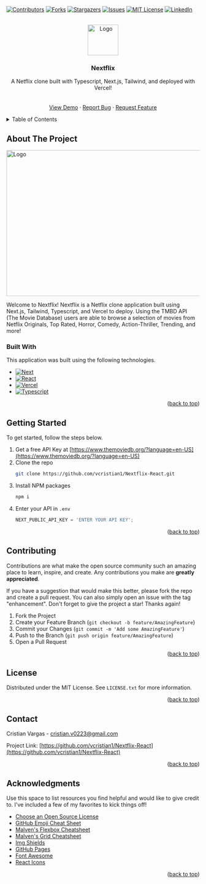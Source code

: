 <!-- Improved compatibility of back to top link: See: https://github.com/othneildrew/Best-README-Template/pull/73 -->
<a name="readme-top"></a>
<!--
*** Thanks for checking out the Best-README-Template. If you have a suggestion
*** that would make this better, please fork the repo and create a pull request
*** or simply open an issue with the tag "enhancement".
*** Don't forget to give the project a star!
*** Thanks again! Now go create something AMAZING! :D
-->



<!-- PROJECT SHIELDS -->
<!--
*** I'm using markdown "reference style" links for readability.
*** Reference links are enclosed in brackets [ ] instead of parentheses ( ).
*** See the bottom of this document for the declaration of the reference variables
*** for contributors-url, forks-url, etc. This is an optional, concise syntax you may use.
*** https://www.markdownguide.org/basic-syntax/#reference-style-links
-->
[![Contributors][contributors-shield]][contributors-url]
[![Forks][forks-shield]][forks-url]
[![Stargazers][stars-shield]][stars-url]
[![Issues][issues-shield]][issues-url]
[![MIT License][license-shield]][license-url]
[![LinkedIn][linkedin-shield]][linkedin-url]



<!-- PROJECT LOGO -->
<br />
<div align="center">
  <a href="https://github.com/vcristian1/Nextflix-React">
    <img src="./assets/nextflix.png" alt="Logo" width="80" height="80">
  </a>

  <h3 align="center">Nextflix</h3>

  <p align="center">
    A Netflix clone built with Typescript, Next.js, Tailwind, and deployed with Vercel!
    <br />
    <br />
    <br />
    <a href="https://nextflix-react-g3pz6b9s9-vcristian1.vercel.app/">View Demo</a>
    ·
    <a href="https://github.com/vcristian1/Nextflix-React/issues">Report Bug</a>
    ·
    <a href="https://github.com/vcristian1/Nextflix-React/issues">Request Feature</a>
  </p>
</div>



<!-- TABLE OF CONTENTS -->
<details>
  <summary>Table of Contents</summary>
  <ol>
    <li>
      <a href="#about-the-project">About The Project</a>
      <ul>
        <li><a href="#built-with">Built With</a></li>
      </ul>
    </li>
    <li>
      <a href="#getting-started">Getting Started</a>
    </li>
    <li><a href="#contributing">Contributing</a></li>
    <li><a href="#license">License</a></li>
    <li><a href="#contact">Contact</a></li>
    <li><a href="#acknowledgments">Acknowledgments</a></li>
  </ol>
</details>


<!-- ABOUT THE PROJECT -->
## About The Project
<div class="text-center">
    <img src="./assets/nextflix.png" alt="Logo" width="680" height="380">
</div>

Welcome to Nextflix! Nextflix is a Netflix clone application built using Next.js, Tailwind, Typescript, and Vercel to deploy. Using the TMBD API (The Movie Database) users are able to browse a selection of movies from Netflix Originals, Top Rated, Horror, Comedy, Action-Thriller, Trending, and more!


### Built With

This application was built using the following technologies.

* [![Next][Next.js]][Next-url]
* [![React][React.js]][React-url]
* [![Vercel][Vercel]][Vercel-url]
* [![Typescript][Typescript]][Typescript-url]


<p align="right">(<a href="#readme-top">back to top</a>)</p>



<!-- GETTING STARTED -->
## Getting Started

To get started, follow the steps below.

1. Get a free API Key at [https://www.themoviedb.org/?language=en-US](https://www.themoviedb.org/?language=en-US)
2. Clone the repo
   ```sh
   git clone https://github.com/vcristian1/Nextflix-React.git
   ```
3. Install NPM packages
   ```sh
   npm i
   ```
4. Enter your API in `.env`
   ```js
   NEXT_PUBLIC_API_KEY = 'ENTER YOUR API KEY';
   ```

<p align="right">(<a href="#readme-top">back to top</a>)</p>

<!-- CONTRIBUTING -->
## Contributing

Contributions are what make the open source community such an amazing place to learn, inspire, and create. Any contributions you make are **greatly appreciated**.

If you have a suggestion that would make this better, please fork the repo and create a pull request. You can also simply open an issue with the tag "enhancement".
Don't forget to give the project a star! Thanks again!

1. Fork the Project
2. Create your Feature Branch (`git checkout -b feature/AmazingFeature`)
3. Commit your Changes (`git commit -m 'Add some AmazingFeature'`)
4. Push to the Branch (`git push origin feature/AmazingFeature`)
5. Open a Pull Request

<p align="right">(<a href="#readme-top">back to top</a>)</p>



<!-- LICENSE -->
## License

Distributed under the MIT License. See `LICENSE.txt` for more information.

<p align="right">(<a href="#readme-top">back to top</a>)</p>



<!-- CONTACT -->
## Contact

Cristian Vargas - cristian.v0223@gmail.com

Project Link: [https://github.com/vcristian1/Nextflix-React](https://github.com/vcristian1/Nextflix-React)

<p align="right">(<a href="#readme-top">back to top</a>)</p>



<!-- ACKNOWLEDGMENTS -->
## Acknowledgments

Use this space to list resources you find helpful and would like to give credit to. I've included a few of my favorites to kick things off!

* [Choose an Open Source License](https://choosealicense.com)
* [GitHub Emoji Cheat Sheet](https://www.webpagefx.com/tools/emoji-cheat-sheet)
* [Malven's Flexbox Cheatsheet](https://flexbox.malven.co/)
* [Malven's Grid Cheatsheet](https://grid.malven.co/)
* [Img Shields](https://shields.io)
* [GitHub Pages](https://pages.github.com)
* [Font Awesome](https://fontawesome.com)
* [React Icons](https://react-icons.github.io/react-icons/search)

<p align="right">(<a href="#readme-top">back to top</a>)</p>



<!-- MARKDOWN LINKS & IMAGES -->
<!-- https://www.markdownguide.org/basic-syntax/#reference-style-links -->
[contributors-shield]: https://img.shields.io/github/contributors/vcristian1/Nextflix-React?style=for-the-badge
[contributors-url]: https://github.com/vcristian1/Nextflix-React/graphs/contributors
[forks-shield]: https://img.shields.io/github/forks/vcristian1/Nextflix-React?style=for-the-badge
[forks-url]: https://github.com/vcristian1/Nextflix-React/network/members
[stars-shield]: https://img.shields.io/github/stars/vcristian1/Nextflix-React?style=for-the-badge
[stars-url]: https://github.com/vcristian1/Nextflix-React/stargazers
[issues-shield]: https://img.shields.io/github/issues/vcristian1/Nextflix-React?style=for-the-badge
[issues-url]: https://github.com/vcristian1/Nextflix-React/issues
[license-shield]: https://img.shields.io/github/license/vcristian1/Nextflix-React?style=for-the-badge
[license-url]: https://github.com/vcristian1/Nextflix-React/blob/master/LICENSE.txt
[linkedin-shield]: https://img.shields.io/badge/-LinkedIn-black.svg?style=for-the-badge&logo=linkedin&colorB=555
[linkedin-url]: https://www.linkedin.com/in/cristian-vargas-13686a1a3/
[product-screenshot]: images/screenshot.png
[Next.js]: https://img.shields.io/badge/next.js-000000?style=for-the-badge&logo=nextdotjs&logoColor=white
[Next-url]: https://nextjs.org/
[React.js]: https://img.shields.io/badge/React-20232A?style=for-the-badge&logo=react&logoColor=61DAFB
[React-url]: https://reactjs.org/
[Vue.js]: https://img.shields.io/badge/Vue.js-35495E?style=for-the-badge&logo=vuedotjs&logoColor=4FC08D
[Vue-url]: https://vuejs.org/
[Angular.io]: https://img.shields.io/badge/Angular-DD0031?style=for-the-badge&logo=angular&logoColor=white
[Angular-url]: https://angular.io/
[Svelte.dev]: https://img.shields.io/badge/Svelte-4A4A55?style=for-the-badge&logo=svelte&logoColor=FF3E00
[Svelte-url]: https://svelte.dev/
[Laravel.com]: https://img.shields.io/badge/Laravel-FF2D20?style=for-the-badge&logo=laravel&logoColor=white
[Laravel-url]: https://laravel.com
[Bootstrap.com]: https://img.shields.io/badge/Bootstrap-563D7C?style=for-the-badge&logo=bootstrap&logoColor=white
[Bootstrap-url]: https://getbootstrap.com
[JQuery.com]: https://img.shields.io/badge/jQuery-0769AD?style=for-the-badge&logo=jquery&logoColor=white
[JQuery-url]: https://jquery.com 
[Vercel]: https://img.shields.io/badge/Vercel-000000?style=for-the-badge&logo=vercel&logoColor=white
[Vercel-url]: https://vercel.com/
[Typescript]: https://img.shields.io/badge/Typescript-20232A?style=for-the-badge&logo=typescript&logoColor=61DAFB
[Typescript-url]: https://www.typescriptlang.org/
